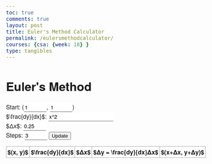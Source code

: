 ```yaml
---
toc: true
comments: true
layout: post
title: Euler's Method Calculator
permalink: /eulersmethodcalculator/
courses: {csa: {week: 18} }
type: tangibles
---
```


<html>
<head>
    <title>Euler's Method</title>
    <meta name="viewport" content="width=device-width, initial-scale=1">
    <link rel="stylesheet" href="style.css">
    <style>
        body {
            overflow-x: hidden;
            font-size: 16px;
            font-family: 'Helvetica Neue', 'Helvetica', serif;
        }
        input {
            font-size: 14px;
            font-family: inherit;
            border: none;
            border-bottom: solid 2px #aaa;
        }
        input:focus {
            outline: 0;
            border-bottom-color: #333;
            transition: border-bottom-color 0.5s;
        }
        input.small {
            width: 60px;
        }
        #error {
            color: #ab1c1c;
        }
        table {
            border-collapse: collapse;
            margin-top: 10px;
        }
        th, td {
            border: solid 1px #aaa;
            padding: 3px;
            height: 20px;
        }
        .banner {
            position: fixed;
            bottom: 40px;
            right: -50px;
            padding: 10px;
            border: 2px solid black;
            background: white;
            color: black;
            width: 200px;
            text-align: center;
            text-decoration: none;
            transform: rotate(-45deg);
        }
    </style>
</head>
<body>
    <script type="text/x-mathjax-config">
        MathJax.Hub.Config({tex2jax: {inlineMath: [['$','$'], ['\\(','\\)']]}});
    </script>
    <script type="text/javascript" async src="https://cdnjs.cloudflare.com/ajax/libs/mathjax/2.7.2/MathJax.js?config=TeX-MML-AM_CHTML"></script>
    <h1>Euler's Method</h1>
    Start: (<input id="xi" type="number" class="small" value=1>, <input id="yi" type="number" class="small" value=1>)
    <br>
    $\frac{dy}{dx}$: <input id="dydx" type="text" value="x^2">
    <br>
    $&Delta;x$: <input id="dx" type="number" class="small" value="0.25">
    <br>
    Steps: <input id="steps" type="number" class="small" value=3>
    <button id="update">Update</button>
    <p id="error"></p>
    <table>
        <thead>
            <tr>
                <th>$(x, y)$</th>
                <th>$\frac{dy}{dx}$</th>
                <th>$&Delta;x$</th>
                <th>$&Delta;y = \frac{dy}{dx}&Delta;x$</th>
                <th>$(x+&Delta;x, y+&Delta;y)$</th>
            </tr>
        </thead>
        <tbody id="tbody"></tbody>
    </table>
    <script>
        var tbody = document.getElementById('tbody'),
            inputs = {
                xi: document.getElementById('xi'),
                yi: document.getElementById('yi'),
                dydx: document.getElementById('dydx'),
                dx: document.getElementById('dx'),
                steps: document.getElementById('steps'),
            },
            update = document.getElementById('update'),
            error = document.getElementById('error');
        oninput = function() {
            update.style.display = 'inline';
        };
        update.onclick = function() {
            if (/^[()xye\d+\-*/^]$/.test(inputs.dydx.value)) error.textContent = 'Invalid input data.';
            var x = parseFloat(inputs.xi.value),
                y = parseFloat(inputs.yi.value),
                seed = {
                    dydx: inputs.dydx.value.replace(/(\d)([a-z])/g, '$1*$2')
                                        .replace(/([a-z])([a-z])/g, '$1*$2')
                                        .replace(/([a-z])([a-z])/g, '$1*$2')
                                        .replace(/([a-z])(\d)/g, '$1*$2')
                                        .replace(/\^/g, '**')
                                        .replace(/([a-z])/g, 'parseFloat($1)'),
                    dx: inputs.dx.value,
                    steps: inputs.steps.value,
                };
            error.textContent = (seed.dx * seed.steps > 20) ? 'Warning: Linearization\'s efficacy may decrease with many steps or a large increment!' : '';
            while (tbody.firstChild) tbody.removeChild(tbody.firstChild);
            for (i = 0; i < seed.steps; i++) {
                var tr = document.createElement('tr');
                var tds = [];
                for (ii = 0; ii < 5; ii++) tds[ii] = document.createElement('td');
                tds[0].textContent = '(' + pretty(x) + ', ' + pretty(y) + ')';
                var deriv = eval(seed.dydx); // Yes. Yes, I know.
                tds[1].textContent = pretty(deriv);
                tds[2].textContent = seed.dx;
                var dy = deriv * seed.dx;
                tds[3].textContent = pretty(dy);
                x += parseFloat(seed.dx);
                y += dy;
                tds[4].textContent = '(' + pretty(x) + ', ' + pretty(y) + ')';
                for (ii = 0; ii < 5; ii++) tr.appendChild(tds[ii]);
                tbody.appendChild(tr);
            }
            this.style.display = 'none';
        };
        function pretty(n) {
            var D = 100000000000;
            return n.toString().length <= 10 ? n : Math.round(n * D) / D;
        }
        update.click();
    </script>
</body>